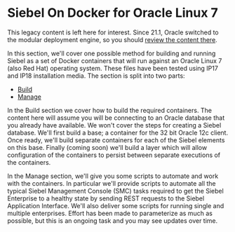 # Siebel On Docker for Oracle Linux 7

This legacy content is left here for interest. Since 21.1, Oracle switched to the modular deployment engine, so you should [review the content there](../classic-mde).

In this section, we'll cover one possible method for building and running Siebel as a set of Docker containers that will run against an Oracle Linux 7 (also Red Hat) operating system. These files have been tested using IP17 and IP18 installation media. The section is split into two parts:

* [Build](build)
* [Manage](manage)

In the Build section we cover how to build the required containers. The content here will assume you will be connecting to an Oracle database that you already have available. We won't cover the steps for creating a Siebel database. We'll first build a base; a container for the 32 bit Oracle 12c client. Once ready, we'll build separate containers for each of the Siebel elements on this base. Finally (coming soon) we'll build a layer which will allow configuration of the containers to persist between separate executions of the containers.

In the Manage section, we'll give you some scripts to automate and work with the containers. In particular we'll provide scripts to automate all the typical Siebel Management Console (SMC) tasks required to get the Siebel Enterprise to a healthy state by sending REST requests to the Siebel Application Interface. We'll also deliver some scripts for running single and multiple enterprises. Effort has been made to parameterize as much as possible, but this is an ongoing task and you may see updates over time.

